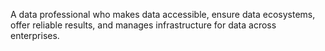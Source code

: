 A data professional who makes data accessible, ensure data ecosystems, offer reliable results, and manages infrastructure for data across enterprises.